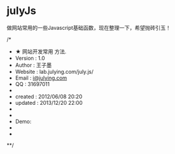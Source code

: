 julyJs
======

做网站常用的一些Javascript基础函数，现在整理一下，希望抛砖引玉！


/*
 * ★ 网站开发常用 方法.
 * Version  : 1.0
 * Author   : 王子墨
 * Website  : lab.julying.com/july.js/
 * Email    : i@julying.com
 * QQ       : 31697011
 *
 * created  : 2012/06/08 20:20
 * updated  : 2013/12/20 22:00
 *
 *
 * Demo:
 * <script type="text/javascript" src="july.js"></script>
 * <script type="text/javascript">
 * 		//定义 ，可以不填写
 * 	julyJs.config = {
 * 			errorUrl : 'http://julying.com/?404' // 上报 window.onerror 的网址，用于后台统计、告警
 * };
 *	//初始化调用
 *	julyJs.init();
 * </script>
**/

 
 
